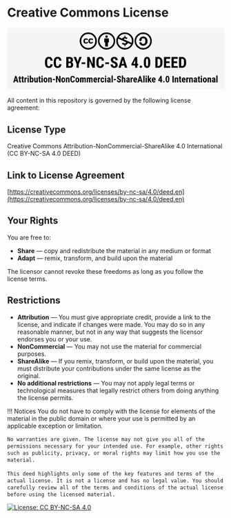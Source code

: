 # Creative Commons License

![License](./img/license.png)

All content in this repository is governed by the following license agreement:

## License Type

Creative Commons Attribution-NonCommercial-ShareAlike 4.0 International (CC BY-NC-SA 4.0 DEED)

## Link to License Agreement

[https://creativecommons.org/licenses/by-nc-sa/4.0/deed.en](https://creativecommons.org/licenses/by-nc-sa/4.0/deed.en)

## Your Rights

You are free to:

* **Share** — copy and redistribute the material in any medium or format
* **Adapt** — remix, transform, and build upon the material

The licensor cannot revoke these freedoms as long as you follow the license terms.

## Restrictions

* **Attribution** — You must give appropriate credit, provide a link to the license, and indicate if changes were made. You may do so in any reasonable manner, but not in any way that suggests the licensor endorses you or your use.
* **NonCommercial** — You may not use the material for commercial purposes.
* **ShareAlike** — If you remix, transform, or build upon the material, you must distribute your contributions under the same license as the original.
* **No additional restrictions** — You may not apply legal terms or technological measures that legally restrict others from doing anything the license permits.

!!! Notices
    You do not have to comply with the license for elements of the material in the public domain or where your use is permitted by an applicable exception or limitation.

    No warranties are given. The license may not give you all of the permissions necessary for your intended use. For example, other rights such as publicity, privacy, or moral rights may limit how you use the material.

    This deed highlights only some of the key features and terms of the actual license. It is not a license and has no legal value. You should carefully review all of the terms and conditions of the actual license before using the licensed material.

[![License: CC BY-NC-SA 4.0](https://img.shields.io/badge/License-CC%20BY--NC--SA%204.0-lightgrey.svg?style=for-the-badge)](https://creativecommons.org/licenses/by-nc-sa/4.0/)